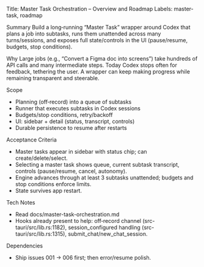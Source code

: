 Title: Master Task Orchestration – Overview and Roadmap
Labels: master-task, roadmap

Summary
Build a long‑running “Master Task” wrapper around Codex that plans a job into subtasks, runs them unattended across many turns/sessions, and exposes full state/controls in the UI (pause/resume, budgets, stop conditions).

Why
Large jobs (e.g., “Convert a Figma doc into screens”) take hundreds of API calls and many intermediate steps. Today Codex stops often for feedback, tethering the user. A wrapper can keep making progress while remaining transparent and steerable.

Scope
- Planning (off‑record) into a queue of subtasks
- Runner that executes subtasks in Codex sessions
- Budgets/stop conditions, retry/backoff
- UI: sidebar + detail (status, transcript, controls)
- Durable persistence to resume after restarts

Acceptance Criteria
- Master tasks appear in sidebar with status chip; can create/delete/select.
- Selecting a master task shows queue, current subtask transcript, controls (pause/resume, cancel, autonomy).
- Engine advances through at least 3 subtasks unattended; budgets and stop conditions enforce limits.
- State survives app restart.

Tech Notes
- Read docs/master-task-orchestration.md
- Hooks already present to help: off‑record channel (src-tauri/src/lib.rs:1182), session_configured handling (src-tauri/src/lib.rs:1315), submit_chat/new_chat_session.

Dependencies
- Ship issues 001 → 006 first; then error/resume polish.

